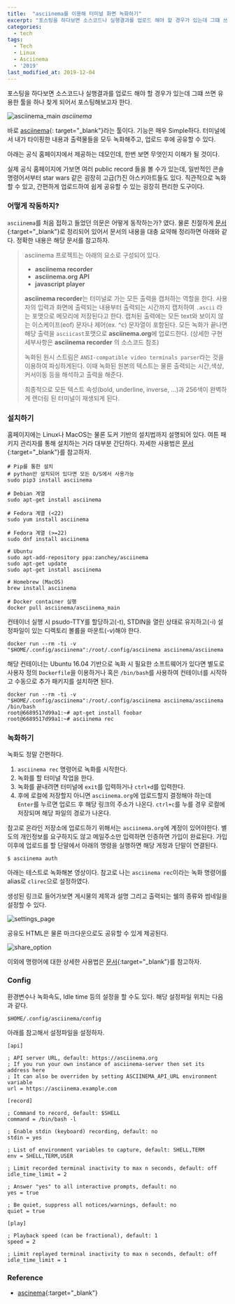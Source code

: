 ```yaml
---
title:  "asciinema를 이용해 터미널 화면 녹화하기"
excerpt: "포스팅을 하다보면 소스코드나 실행결과를 업로드 해야 할 경우가 있는데 그떄 쓰면 유용한 툴을 하나 찾게 되어서 포스팅해보고자 한다."
categories:
  - tech
tags:
  - Tech
  - Linux
  - Asciinema
  - '2019'
last_modified_at: 2019-12-04
---
```


포스팅을 하다보면 소스코드나 실행결과를 업로드 해야 할 경우가 있는데 그떄 쓰면 유용한 툴을 하나 찾게 되어서 포스팅해보고자 한다.

![asciinema_main]({{site.url}}/static/images/2019/12/asciinema-main.png)
*asciinema*

바로 [asciinema](https://asciinema.org/){: target="_blank"}라는 툴이다. 기능은 매우 Simple하다. 터미널에서 내가 타이핑한 내용과 출력물들을 모두 녹화해주고, 업로드 후에 공유할 수 있다.

아래는 공식 홈페이지에서 제공하는 데모인데, 한번 보면 무엇인지 이해가 될 것이다.

<script id="asciicast-113463" src="https://asciinema.org/a/113463.js" async></script>

실제 공식 홈페이지에 가보면 여러 public record 들을 볼 수가 있는데, 일반적인 콘솔 명령어서부터 star wars 같은 굉장히 고급(?)진 아스키아트들도 있다. 직관적으로 녹화할 수 있고, 간편하게 업로드하여 쉽게 공유할 수 있는 굉장히 편리한 도구이다.

### 어떻게 작동하지?

`asciinema`를 처음 접하고 들었던 의문은 어떻게 동작하는가? 였다. 물론 친절하게 [문서](https://asciinema.org/docs/how-it-works){:target="_blank"}로 정리되어 있어서 문서의 내용을 대충 요약해 정리하면 아래와 같다. 정확한 내용은 해당 문서를 참고하자.

> asciinema 프로젝트는 아래의 요소로 구성되어 있다.
> - **asciinema recorder**
> - **asciinema.org API**
> - **javascript player**
>
> **asciinema recorder**는 터미널로 가는 모든 출력을 캡처하는 역할을 한다. 사용자의 입력과 화면에 출력되는 내용부터 출력되는 시간까지 캡처하여 `.ascii` 라는 포맷으로 메모리에 저장된다고 한다. 캡처된 출력에는 모든 text와 보이지 않는 이스케이프(eof) 문자나 제어(ex. ^c) 문자열이 포함된다. 모든 녹화가 끝나면 해당 출력을 `asciicast`포맷으로 **asciinema.org**에 업로드한다.
> (상세한 구현 세부사항은 **asciinema recorder** 의 소스코드 참조)
>
> 녹화된 원시 스트림은 `ANSI-compatible video terminals parser`라는 것을 이용하여 파싱하게된다. 이때 녹화된 원본의 텍스트는 물론 출력되는 시간,색상,커서이동 등을 해석하고 출력을 해준다.
>
> 최종적으로 모든 텍스트 속성(bold, underline, inverse, ...)과 256색이 완벽하게 렌더링 된 터미널이 재생되게 된다.

### 설치하기

홈페이지에는 Linux나 MacOS는 물론 도커 기반의 설치법까지 설명되어 있다. 여튼 패키지 관리자를 통해 설치하는 거라 대부분 간단하다. 자세한 사용법은 [문서](https://asciinema.org/docs/installation){:target="_blank"}를 참고하자.

```
# Pip를 통한 설치
# python만 설치되어 있다면 모든 O/S에서 사용가능
sudo pip3 install asciinema
```
```
# Debian 계열
sudo apt-get install asciinema
```
```
# Fedora 계열 (<22)
sudo yum install asciinema

# Fedora 계열 (>=22)
sudo dnf install asciinema
```
```
# Ubuntu
sudo apt-add-repository ppa:zanchey/asciinema
sudo apt-get update
sudo apt-get install asciinema
```
```
# Homebrew (MacOS)
brew install asciinema
```
```
# Docker container 실행
docker pull asciinema/asciinema_main
```

컨테이너 실행 시 psudo-TTY를 할당하고(-t), STDIN을 열린 상태로 유지하고(-i) 설정파일이 있는 디렉토리 볼륨을 마운트(-v)해야 한다.

```
docker run --rm -ti -v "$HOME/.config/asciinema":/root/.config/asciinema asciinema/asciinema
```

해당 컨테이너는 Ubuntu 16.04 기반으로 녹화 시 필요한 소프트웨어가 있다면 별도로 사용자 정의 `Dockerfile`을 이용하거나 혹은 `/bin/bash`를 사용하여 컨테이너를 시작하고 수동으로 추가 패키지를 설치하면 된다.

```
docker run --rm -ti -v "$HOME/.config/asciinema":/root/.config/asciinema asciinema/asciinema /bin/bash
root@6689517d99a1:~# apt-get install foobar
root@6689517d99a1:~# asciinema rec
```


### 녹화하기

녹화도 정말 간편하다.

1. `asciinema rec` 명령어로 녹화를 시작한다.
2. 녹화를 할 터미널 작업을 한다.
3. 녹화를 끝내려면 터미널에 `exit`를 입력하거나 `ctrl+d`를 입력한다.
4. 후에 로컬에 저장할지 아니면 `asciinema.org`에 업로드할지 결정해야 하는데 `Enter`를 누르면 업로드 후 해당 링크의 주소가 나온다. `ctrl+c`를 누를 경우 로컬에 저장되며 해당 파일의 경로가 나온다.

참고로 온라인 저장소에 업로드하기 위해서는 `asciinema.org`에 계정이 있어야한다. 별도의 개인정보를 요구하지도 않고 메일주소만 입력하면 인증하면 가입이 완료된다. 가입이후에 업로드를 할 단말에서 아래의 명령을 실행하면 해당 게정과 단말이 연결된다.

```
$ asciinema auth
```

아래는 테스트로 녹화해본 영상이다. 참고로 나는 `asciinema rec`이라는 녹화 명령어를 alias로 `clirec`으로 설정하였다.


<script id="asciicast-285196" src="https://asciinema.org/a/285196.js" async></script>


생성된 링크로 들어가보면 게시물의 제목과 설명 그리고 출력되는 쉘의 종류와 썸네일을 설정할 수 있다.


![settings_page]({{site.url}}/static/images/2019/12/settings-page.png)


공유도 HTML은 물론 마크다운으로도 공유할 수 있게 제공된다.


![share_option]({{site.url}}/static/images/2019/12/share-option.png)


이외에 명령어에 대한 상세한 사용법은 [문서](https://asciinema.org/docs/usage){:target="_blank"}를 참고하자.

### Config

환경변수나 녹화속도, Idle time 등의 설정을 할 수도 있다.
해당 설정파일 위치는 다음과 같다.

```
$HOME/.config/asciinema/config
```

아래를 참고해서 설정파일을 설정하자.


```
[api]

; API server URL, default: https://asciinema.org
; If you run your own instance of asciinema-server then set its address here
; It can also be overriden by setting ASCIINEMA_API_URL environment variable
url = https://asciinema.example.com

[record]

; Command to record, default: $SHELL
command = /bin/bash -l

; Enable stdin (keyboard) recording, default: no
stdin = yes

; List of environment variables to capture, default: SHELL,TERM
env = SHELL,TERM,USER

; Limit recorded terminal inactivity to max n seconds, default: off
idle_time_limit = 2

; Answer "yes" to all interactive prompts, default: no
yes = true

; Be quiet, suppress all notices/warnings, default: no
quiet = true

[play]

; Playback speed (can be fractional), default: 1
speed = 2

; Limit replayed terminal inactivity to max n seconds, default: off
idle_time_limit = 1
```


### Reference
- [ascinema](https://asciinema.org){:target="_blank"}
